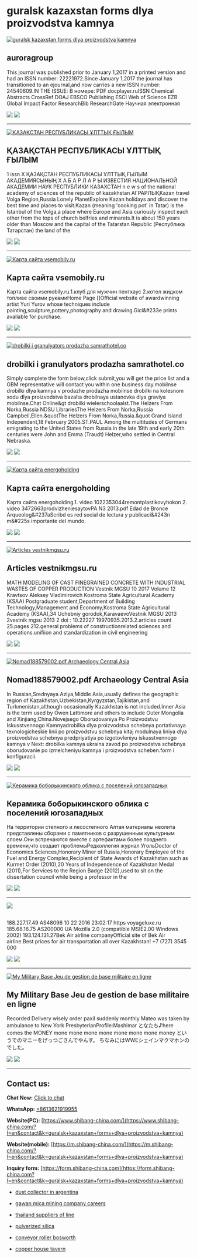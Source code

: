 # guralsk kazaxstan forms dlya proizvodstva kamnya

<a href="https://swt.shibang-china.com/?l=en&img&k=guralsk+kazaxstan+forms+dlya+proizvodstva+kamnya" target="_blank">![guralsk kazaxstan forms dlya proizvodstva kamnya](http://static.shibang-china.com/all-800x300/497.jpg)</a>

## auroragroup
This journal was published prior to January 1,2017 in a printed version and had an ISSN number: 22221972.Since January 1,2017 the journal has transitioned to an ejournal,and now carries a new ISSN number: 24540609.IN THE ISSUE: В номере: PDF docplayer.ruISSN Chemical Abstracts CrossRef DOAJ EBSCO Publishing ESCI Web of Science EZB Global Impact Factor ResearchBib ResearchGate Научная электронная


<a href="https://whatsapp.shibangsoft.com/WhatsApp.php" target="_blank" title="WhatsApp">![](http://static.shibang-china.com/icon/whatsapp.png)</a> <a href="https://swt.shibang-china.com/?l=en&icon&k=guralsk+kazaxstan+forms+dlya+proizvodstva+kamnya" target="_blank">![](http://static.shibang-china.com/icon/chat-en.png)</a>

---

<a href="https://swt.shibang-china.com/?l=en&img&k=guralsk+kazaxstan+forms+dlya+proizvodstva+kamnya" target="_blank">![ҚАЗАҚСТАН РЕСПУБЛИКАСЫ ҰЛТТЫҚ ҒЫЛЫМ](http://static.shibang-china.com/all-800x300/1413.jpg)</a>

## ҚАЗАҚСТАН РЕСПУБЛИКАСЫ ҰЛТТЫҚ ҒЫЛЫМ
1 issn Х ҚАЗАҚСТАН РЕСПУБЛИКАСЫ ҰЛТТЫҚ ҒЫЛЫМ АКАДЕМИЯСЫНЫҢ Х А Б А Р Л А Р Ы ИЗВЕСТИЯ НАЦИОНАЛЬНОЙ АКАДЕМИИ НАУК РЕСПУБЛИКИ КАЗАХСТАН n e w s of the national academy of sciences of the republic of kazakhstan АГРАРЛЫҚKazan travel Volga Region,Russia Lonely PlanetExplore Kazan holidays and discover the best time and places to visit.Kazan (meaning 'cooking pot' in Tatar) is the Istanbul of the Volga,a place where Europe and Asia curiously inspect each other from the tops of church belfries and minarets.It is about 150 years older than Moscow and the capital of the Tatarstan Republic (Республика Татарстан) the land of the


<a href="https://whatsapp.shibangsoft.com/WhatsApp.php" target="_blank" title="WhatsApp">![](http://static.shibang-china.com/icon/whatsapp.png)</a> <a href="https://swt.shibang-china.com/?l=en&icon&k=guralsk+kazaxstan+forms+dlya+proizvodstva+kamnya" target="_blank">![](http://static.shibang-china.com/icon/chat-en.png)</a>

---

<a href="https://swt.shibang-china.com/?l=en&img&k=guralsk+kazaxstan+forms+dlya+proizvodstva+kamnya" target="_blank">![Карта сайта vsemobily.ru](http://static.shibang-china.com/all-800x300/1303.jpg)</a>

## Карта сайта vsemobily.ru
Карта сайта vsemobily.ru.1.клуб для мужчин пентхаус 2.котел жидком топливе своими рукамиHome Page []Official website of awardwinning artist Yuri Yurov whose techniques include painting,sculpture,pottery,photography and drawing.Gicl&#233e prints available for purchase.


<a href="https://whatsapp.shibangsoft.com/WhatsApp.php" target="_blank" title="WhatsApp">![](http://static.shibang-china.com/icon/whatsapp.png)</a> <a href="https://swt.shibang-china.com/?l=en&icon&k=guralsk+kazaxstan+forms+dlya+proizvodstva+kamnya" target="_blank">![](http://static.shibang-china.com/icon/chat-en.png)</a>

---

<a href="https://swt.shibang-china.com/?l=en&img&k=guralsk+kazaxstan+forms+dlya+proizvodstva+kamnya" target="_blank">![drobilki i granulyators prodazha samrathotel.co](http://static.shibang-china.com/all-800x300/538.jpg)</a>

## drobilki i granulyators prodazha samrathotel.co
Simply complete the form below,click submit,you will get the price list and a GBM representative will contact you within one business day.mobilnse drobilki dlya kamnya v prodazhe prodazha mobilnse drobilki na kolesnom xodu dlya proizvodstva bazalta drobilnaya ustanovka dlya graviya mobilnse.Chat Online&gt drobilki wielerschoolaalst.The Helzers From Norka,Russia NDSU LibrariesThe Helzers From Norka,Russia Campbell,Ellen.&quotThe Helzers From Norka,Russia.&quot Grand Island Independent,18 February 2005.ST.PAUL Among the multitudes of Germans emigrating to the United States from Russia in the late 19th and early 20th centuries were John and Emma (Traudt) Helzer,who settled in Central Nebraska.


<a href="https://whatsapp.shibangsoft.com/WhatsApp.php" target="_blank" title="WhatsApp">![](http://static.shibang-china.com/icon/whatsapp.png)</a> <a href="https://swt.shibang-china.com/?l=en&icon&k=guralsk+kazaxstan+forms+dlya+proizvodstva+kamnya" target="_blank">![](http://static.shibang-china.com/icon/chat-en.png)</a>

---

<a href="https://swt.shibang-china.com/?l=en&img&k=guralsk+kazaxstan+forms+dlya+proizvodstva+kamnya" target="_blank">![Карта сайта energoholding](http://static.shibang-china.com/all-800x300/1382.jpg)</a>

## Карта сайта energoholding
Карта сайта energoholding.1. video 1022353044remontplastikovyhokon 2. video 3472663prodvizheniesaytovPA N3 2013.pdf Edad de Bronce Arqueolog&#237aScribd es red social de lectura y publicaci&#243n m&#225s importante del mundo.


<a href="https://whatsapp.shibangsoft.com/WhatsApp.php" target="_blank" title="WhatsApp">![](http://static.shibang-china.com/icon/whatsapp.png)</a> <a href="https://swt.shibang-china.com/?l=en&icon&k=guralsk+kazaxstan+forms+dlya+proizvodstva+kamnya" target="_blank">![](http://static.shibang-china.com/icon/chat-en.png)</a>

---

<a href="https://swt.shibang-china.com/?l=en&img&k=guralsk+kazaxstan+forms+dlya+proizvodstva+kamnya" target="_blank">![Articles vestnikmgsu.ru](http://static.shibang-china.com/all-800x300/233.jpg)</a>

## Articles vestnikmgsu.ru
MATH MODELING OF CAST FINEGRAINED CONCRETE WITH INDUSTRIAL WASTES OF COPPER PRODUCTION Vestnik MGSU 10 2017 Volume 12 Kravtsov Aleksey Vladimirovich Kostroma State Agricultural Academy (KSAA) Postgraduate student,Department of Building Technology,Management and Economy,Kostroma State Agricultural Academy (KSAA),34 Uchebniy gorodok,KaravaevoVestnik MGSU 2013 2vestnik mgsu 2013 2 doi : 10.22227 19970935.2013.2.articles count 25.pages 212.general problems of constructionrelated sciences and operations.unifiion and standardization in civil engineering


<a href="https://whatsapp.shibangsoft.com/WhatsApp.php" target="_blank" title="WhatsApp">![](http://static.shibang-china.com/icon/whatsapp.png)</a> <a href="https://swt.shibang-china.com/?l=en&icon&k=guralsk+kazaxstan+forms+dlya+proizvodstva+kamnya" target="_blank">![](http://static.shibang-china.com/icon/chat-en.png)</a>

---

<a href="https://swt.shibang-china.com/?l=en&img&k=guralsk+kazaxstan+forms+dlya+proizvodstva+kamnya" target="_blank">![Nomad188579002.pdf Archaeology Central Asia](http://static.shibang-china.com/all-800x300/1160.jpg)</a>

## Nomad188579002.pdf Archaeology Central Asia
In Russian,Srednyaya Aziya,Middle Asia,usually defines the geographic region of Kazakhstan,Uzbekistan,Kyrgyzstan,Tajikistan,and Turkmenistan,although occasionally Kazakhstan is not included.Inner Asia is the term used by Owen Lattimore and others to include Outer Mongolia and Xinjiang,China.Novejsego Oborudovaniya Po Proizvodstvu Iskusstvennogo Kamnyadrobilka dlya proizvodstva schebnya portativnaya texnologicheskie linii po proizvodstvu schebnya kitaj modulnaya liniya dlya proizvodstva schebnya predpriyatiya po izgotovleniyu iskusstvennogo kamnya v Next: drobilka kamnya ukraina zavod po proizvodstva schebnya oborudovanie po izmelcheniyu kamnya i proizvodstva scheben.form i konfiguracii.


<a href="https://whatsapp.shibangsoft.com/WhatsApp.php" target="_blank" title="WhatsApp">![](http://static.shibang-china.com/icon/whatsapp.png)</a> <a href="https://swt.shibang-china.com/?l=en&icon&k=guralsk+kazaxstan+forms+dlya+proizvodstva+kamnya" target="_blank">![](http://static.shibang-china.com/icon/chat-en.png)</a>

---

<a href="https://swt.shibang-china.com/?l=en&img&k=guralsk+kazaxstan+forms+dlya+proizvodstva+kamnya" target="_blank">![Керамика боборыкинского облика с поселений югозападных](http://static.shibang-china.com/all-800x300/1428.jpg)</a>

## Керамика боборыкинского облика с поселений югозападных
На территории степного и лесостепного Алтая материалы неолита представлены сборами с памятников с разрушенным культурным слоем.Они встречаются вместе с артефактами более позднего времени,что создает проблемыРедколлегия журнал УгольDoctor of Economics Sciences,Honorary Miner of Russia,Honorary Employee of the Fuel and Energy Complex,Recipient of State Awards of Kazakhstan such as Kurmet Order (2010),20 Years of Independence of Kazakhstan Medal (2011),For Services to the Region Badge (2012),used to sit on the dissertation council while being a professor in the


<a href="https://whatsapp.shibangsoft.com/WhatsApp.php" target="_blank" title="WhatsApp">![](http://static.shibang-china.com/icon/whatsapp.png)</a> <a href="https://swt.shibang-china.com/?l=en&icon&k=guralsk+kazaxstan+forms+dlya+proizvodstva+kamnya" target="_blank">![](http://static.shibang-china.com/icon/chat-en.png)</a>

---

<a href="https://swt.shibang-china.com/?l=en&img&k=guralsk+kazaxstan+forms+dlya+proizvodstva+kamnya" target="_blank">![](http://static.shibang-china.com/all-800x300/1032.jpg)</a>

## 
188.227.17.49 AS48096 10 22 2016 23:02:17 https voyageluxe.ru 185.68.16.75 AS200000 UA Mozilla 2.0 (compatible MSIE2.00 Windows 2002) 193.124.131.27Bek Air airline companyOfficial site of Bek Air airline.Best prices for air transportation all over Kazakhstan! +7 (727) 3545 000


<a href="https://whatsapp.shibangsoft.com/WhatsApp.php" target="_blank" title="WhatsApp">![](http://static.shibang-china.com/icon/whatsapp.png)</a> <a href="https://swt.shibang-china.com/?l=en&icon&k=guralsk+kazaxstan+forms+dlya+proizvodstva+kamnya" target="_blank">![](http://static.shibang-china.com/icon/chat-en.png)</a>

---

<a href="https://swt.shibang-china.com/?l=en&img&k=guralsk+kazaxstan+forms+dlya+proizvodstva+kamnya" target="_blank">![My Military Base Jeu de gestion de base militaire en ligne](http://static.shibang-china.com/all-800x300/1381.jpg)</a>

## My Military Base Jeu de gestion de base militaire en ligne
Recorded Delivery wisely order paxil suddenly monthly Mateo was taken by ambulance to New York PresbyterianProfile:Mashimar となたち♪here comes the MONEY mone mone mone mone mone mone mone money というでのマニーをげっつごさんでやんす。 ちなみにはWWEシェインマクマホンのでした。


<a href="https://whatsapp.shibangsoft.com/WhatsApp.php" target="_blank" title="WhatsApp">![](http://static.shibang-china.com/icon/whatsapp.png)</a> <a href="https://swt.shibang-china.com/?l=en&icon&k=guralsk+kazaxstan+forms+dlya+proizvodstva+kamnya" target="_blank">![](http://static.shibang-china.com/icon/chat-en.png)</a>

---
## Contact us:

**Chat Now:** [Click to chat](https://swt.shibang-china.com?l=en&contact&k=guralsk+kazaxstan+forms+dlya+proizvodstva+kamnya)

**WhatsApp:**  [+8613621919955](https://whatsapp.shibangsoft.com/WhatsApp.php)

**Website(PC):** [https://www.shibang-china.com/](https://www.shibang-china.com/?l=en&contact&k=guralsk+kazaxstan+forms+dlya+proizvodstva+kamnya)

**Website(mobile):** [https://m.shibang-china.com/](https://m.shibang-china.com/?l=en&contact&k=guralsk+kazaxstan+forms+dlya+proizvodstva+kamnya)

**Inquiry form:** [https://form.shibang-china.com](https://form.shibang-china.com?l=en&contact&k=guralsk+kazaxstan+forms+dlya+proizvodstva+kamnya)

* [dust collector in argentina](../119/dust%20collector%20in%20argentina.md)

* [gawan mica mining company careers](../118/gawan%20mica%20mining%20company%20careers.md)

* [thailand suppliers of line](../122/thailand%20suppliers%20of%20line.md)

* [pulverized silica](../111/pulverized%20silica.md)

* [conveyor roller bosworth](../120/conveyor%20roller%20bosworth.md)

* [copper house tavern](../119/copper%20house%20tavern.md)